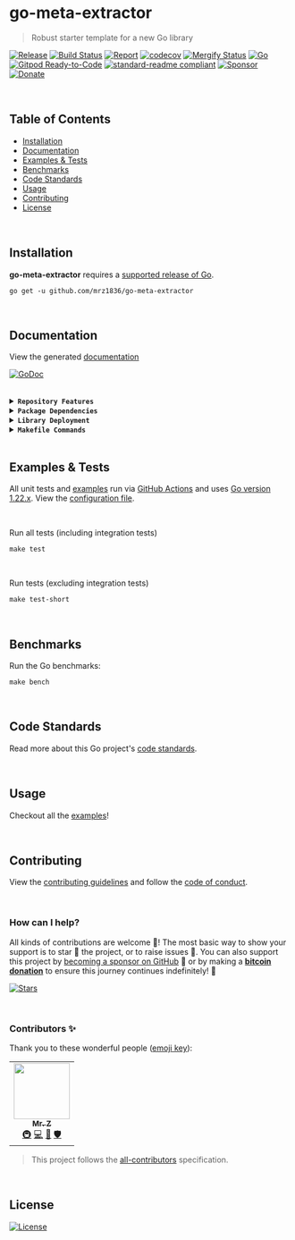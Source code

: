 # go-meta-extractor
> Robust starter template for a new Go library

[![Release](https://img.shields.io/github/release-pre/mrz1836/go-meta-extractor.svg?logo=github&style=flat&v=1)](https://github.com/mrz1836/go-meta-extractor/releases)
[![Build Status](https://img.shields.io/github/actions/workflow/status/mrz1836/go-meta-extractor/run-tests.yml?branch=master&logo=github&v=2)](https://github.com/mrz1836/go-meta-extractor/actions)
[![Report](https://goreportcard.com/badge/github.com/mrz1836/go-meta-extractor?style=flat&v=1)](https://goreportcard.com/report/github.com/mrz1836/go-meta-extractor)
[![codecov](https://codecov.io/gh/mrz1836/go-meta-extractor/branch/master/graph/badge.svg?v=1)](https://codecov.io/gh/mrz1836/go-meta-extractor)
[![Mergify Status](https://img.shields.io/endpoint.svg?url=https://api.mergify.com/v1/badges/mrz1836/go-meta-extractor&style=flat&v=1)](https://mergify.io)
[![Go](https://img.shields.io/github/go-mod/go-version/mrz1836/go-meta-extractor?v=1)](https://golang.org/)
<br>
[![Gitpod Ready-to-Code](https://img.shields.io/badge/Gitpod-ready--to--code-blue?logo=gitpod)](https://gitpod.io/#https://github.com/mrz1836/go-meta-extractor)
[![standard-readme compliant](https://img.shields.io/badge/readme%20style-standard-brightgreen.svg?style=flat-square)](https://github.com/RichardLitt/standard-readme)
[![Sponsor](https://img.shields.io/badge/sponsor-mrz1836-181717.svg?logo=github&style=flat&v=1)](https://github.com/sponsors/mrz1836)
[![Donate](https://img.shields.io/badge/donate-bitcoin-ff9900.svg?logo=bitcoin&style=flat&v=1)](https://gobitcoinsv.com/#sponsor?utm_source=github&utm_medium=sponsor-link&utm_campaign=go-meta-extractor&utm_term=go-meta-extractor&utm_content=go-meta-extractor)

<br/>

## Table of Contents
- [Installation](#installation)
- [Documentation](#documentation)
- [Examples & Tests](#examples--tests)
- [Benchmarks](#benchmarks)
- [Code Standards](#code-standards)
- [Usage](#usage)
- [Contributing](#contributing)
- [License](#license)

<br/>

## Installation

**go-meta-extractor** requires a [supported release of Go](https://golang.org/doc/devel/release.html#policy).
```shell script
go get -u github.com/mrz1836/go-meta-extractor
```

<br/>

## Documentation
View the generated [documentation](https://pkg.go.dev/github.com/mrz1836/go-meta-extractor)

[![GoDoc](https://godoc.org/github.com/mrz1836/go-meta-extractor?status.svg&style=flat&v=1)](https://pkg.go.dev/github.com/mrz1836/go-meta-extractor)

<br/>

<details>
<summary><strong><code>Repository Features</code></strong></summary>
<br/>

This repository was created using [MrZ's `go-template`](https://github.com/mrz1836/go-template#about)

#### Built-in Features
- Continuous integration via [GitHub Actions](https://github.com/features/actions)
- Build automation via [Make](https://www.gnu.org/software/make)
- Dependency management using [Go Modules](https://github.com/golang/go/wiki/Modules)
- Code formatting using [gofumpt](https://github.com/mvdan/gofumpt) and linting with [golangci-lint](https://github.com/golangci/golangci-lint) and [yamllint](https://yamllint.readthedocs.io/en/stable/index.html)
- Unit testing with [testify](https://github.com/stretchr/testify), [race detector](https://blog.golang.org/race-detector), code coverage [HTML report](https://blog.golang.org/cover) and [Codecov report](https://codecov.io/)
- Releasing using [GoReleaser](https://github.com/goreleaser/goreleaser) on [new Tag](https://git-scm.com/book/en/v2/Git-Basics-Tagging)
- Dependency scanning and updating thanks to [Dependabot](https://dependabot.com) and [Nancy](https://github.com/sonatype-nexus-community/nancy)
- Security code analysis using [CodeQL Action](https://docs.github.com/en/github/finding-security-vulnerabilities-and-errors-in-your-code/about-code-scanning)
- Automatic syndication to [pkg.go.dev](https://pkg.go.dev/) on every release
- Basic templates for [Issues and Pull Requests](https://docs.github.com/en/communities/using-templates-to-encourage-useful-issues-and-pull-requests/configuring-issue-templates-for-your-repository) in GitHub
- Code [ownership configuration](.github/CODEOWNERS) for GitHub
- Automatic sync for [labels](.github/labels.yml) into GitHub using a pre-defined [configuration](.github/labels.yml)
- Built-in powerful merging rules using [Mergify](https://mergify.io/)
- Welcome [new contributors](.github/mergify.yml) on their first Pull-Request
- Follows the [standard-readme](https://github.com/RichardLitt/standard-readme/blob/master/spec.md) specification
- [Visual Studio Code](https://code.visualstudio.com) configuration with [Go](https://code.visualstudio.com/docs/languages/go)
- (Optional) [Slack](https://slack.com), [Discord](https://discord.com) or [Twitter](https://twitter.com) announcements on new GitHub Releases
- (Optional) Easily add [contributors](https://allcontributors.org/docs/en/bot/installation) in any Issue or Pull-Request

</details>

<details>
<summary><strong><code>Package Dependencies</code></strong></summary>
<br/>

- [stretchr/testify](https://github.com/stretchr/testify)
</details>

<details>
<summary><strong><code>Library Deployment</code></strong></summary>
<br/>

Releases are automatically created when you create a new [git tag](https://git-scm.com/book/en/v2/Git-Basics-Tagging)!

If you want to manually make releases, please install GoReleaser:

[goreleaser](https://github.com/goreleaser/goreleaser) for easy binary or library deployment to GitHub and can be installed:
- **using make:** `make install-releaser`
- **using brew:** `brew install goreleaser`

The [.goreleaser.yml](.goreleaser.yml) file is used to configure [goreleaser](https://github.com/goreleaser/goreleaser).

<br/>

### Automatic Releases on Tag Creation (recommended)
Automatic releases via [GitHub Actions](.github/workflows/release.yml) from creating a new tag:
```shell
make tag version=1.2.3
```

<br/>

### Manual Releases (optional)
Use `make release-snap` to create a snapshot version of the release, and finally `make release` to ship to production (manually).

<br/>

</details>

<details>
<summary><strong><code>Makefile Commands</code></strong></summary>
<br/>

View all `makefile` commands
```shell script
make help
```

List of all current commands:
```text
all                           Runs multiple commands
clean                         Remove previous builds and any cached data
clean-mods                    Remove all the Go mod cache
coverage                      Shows the test coverage
diff                          Show the git diff
generate                      Runs the go generate command in the base of the repo
godocs                        Sync the latest tag with GoDocs
help                          Show this help message
install                       Install the application
install-all-contributors      Installs all contributors locally
install-go                    Install the application (Using Native Go)
install-releaser              Install the GoReleaser application
lint                          Run the golangci-lint application (install if not found)
release                       Full production release (creates release in Github)
release                       Runs common.release then runs godocs
release-snap                  Test the full release (build binaries)
release-test                  Full production test release (everything except deploy)
replace-version               Replaces the version in HTML/JS (pre-deploy)
tag                           Generate a new tag and push (tag version=0.0.0)
tag-remove                    Remove a tag if found (tag-remove version=0.0.0)
tag-update                    Update an existing tag to current commit (tag-update version=0.0.0)
test                          Runs lint and ALL tests
test-ci                       Runs all tests via CI (exports coverage)
test-ci-no-race               Runs all tests via CI (no race) (exports coverage)
test-ci-short                 Runs unit tests via CI (exports coverage)
test-no-lint                  Runs just tests
test-short                    Runs vet, lint and tests (excludes integration tests)
test-unit                     Runs tests and outputs coverage
uninstall                     Uninstall the application (and remove files)
update-contributors           Regenerates the contributors html/list
update-linter                 Update the golangci-lint package (macOS only)
vet                           Run the Go vet application
```
</details>

<br/>

## Examples & Tests
All unit tests and [examples](examples) run via [GitHub Actions](https://github.com/mrz1836/go-meta-extractor/actions) and
uses [Go version 1.22.x](https://golang.org/doc/go1.22). View the [configuration file](.github/workflows/run-tests.yml).

<br/>

Run all tests (including integration tests)
```shell script
make test
```

<br/>

Run tests (excluding integration tests)
```shell script
make test-short
```

<br/>

## Benchmarks
Run the Go benchmarks:
```shell script
make bench
```

<br/>

## Code Standards
Read more about this Go project's [code standards](.github/CODE_STANDARDS.md).

<br/>

## Usage
Checkout all the [examples](examples)!

<br/>

## Contributing
View the [contributing guidelines](.github/CONTRIBUTING.md) and follow the [code of conduct](.github/CODE_OF_CONDUCT.md).

<br/>

### How can I help?
All kinds of contributions are welcome :raised_hands:!
The most basic way to show your support is to star :star2: the project, or to raise issues :speech_balloon:.
You can also support this project by [becoming a sponsor on GitHub](https://github.com/sponsors/mrz1836) :clap:
or by making a [**bitcoin donation**](https://gobitcoinsv.com/#sponsor?utm_source=github&utm_medium=sponsor-link&utm_campaign=go-meta-extractor&utm_term=go-meta-extractor&utm_content=go-meta-extractor) to ensure this journey continues indefinitely! :rocket:

[![Stars](https://img.shields.io/github/stars/mrz1836/go-meta-extractor?label=Please%20like%20us&style=social)](https://github.com/mrz1836/go-meta-extractor/stargazers)

<br/>

### Contributors ✨
Thank you to these wonderful people ([emoji key](https://allcontributors.org/docs/en/emoji-key)):

<!-- ALL-CONTRIBUTORS-LIST:START - Do not remove or modify this section -->
<!-- prettier-ignore-start -->
<!-- markdownlint-disable -->
<table>
  <tr>
    <td align="center"><a href="https://mrz1818.com"><img src="https://avatars.githubusercontent.com/u/3743002?v=4?s=100" width="100px;" alt=""/><br /><sub><b>Mr. Z</b></sub></a><br /><a href="#infra-mrz1836" title="Infrastructure (Hosting, Build-Tools, etc)">🚇</a> <a href="https://github.com/mrz1836/go-meta-extractor/commits?author=mrz1836" title="Code">💻</a> <a href="#maintenance-mrz1836" title="Maintenance">🚧</a> <a href="#security-mrz1836" title="Security">🛡️</a></td>
  </tr>
</table>

<!-- markdownlint-restore -->
<!-- prettier-ignore-end -->

<!-- ALL-CONTRIBUTORS-LIST:END -->

> This project follows the [all-contributors](https://github.com/all-contributors/all-contributors) specification.

<br/>

## License

[![License](https://img.shields.io/github/license/mrz1836/go-meta-extractor.svg?style=flat&v=1)](LICENSE)
